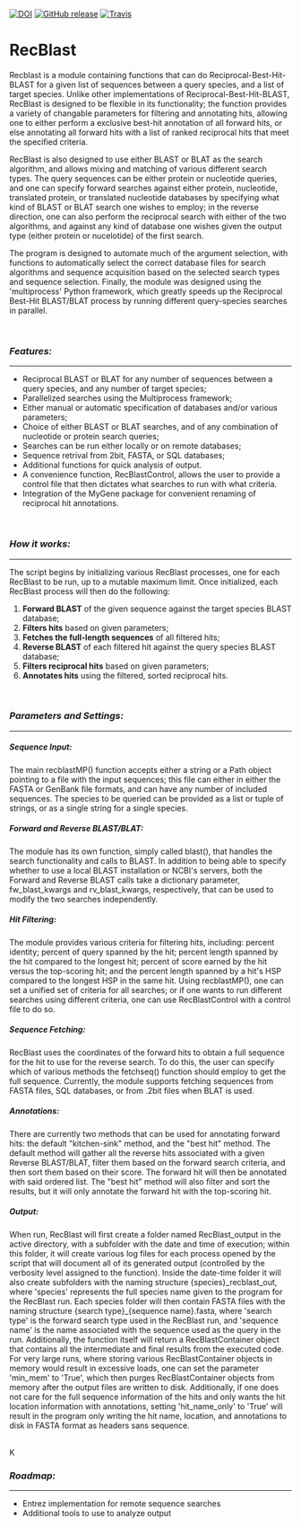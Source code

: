 [![DOI](https://zenodo.org/badge/82135779.svg)](https://zenodo.org/badge/latestdoi/82135779)
[![GitHub release](https://img.shields.io/github/release/qubyte/rubidium.svg)]()
[![Travis](https://img.shields.io/travis/rust-lang/rust.svg)]()

RecBlast
========

Recblast is a module containing functions that can do Reciprocal-Best-Hit-BLAST
for a given list of sequences between a query species, and a list of target species.
Unlike other implementations of Reciprocal-Best-Hit-BLAST, RecBlast is designed to
be flexible in its functionality; the function provides a variety of
changable parameters for filtering and annotating hits, allowing one
to either perform a exclusive best-hit annotation of all forward hits,
or else annotating all forward hits with a list of ranked reciprocal hits
that meet the specified criteria.

RecBlast is also designed to use either BLAST or BLAT as the search algorithm, and
allows mixing and matching of various different search types. The query sequences
can be either protein or nucleotide queries, and one can specify forward searches
against either protein, nucleotide, translated protein, or translated nucleotide
databases by specifying what kind of BLAST or BLAT search one wishes to employ;
in the reverse direction, one can also perform the reciprocal search with either
of the two algorithms, and against any kind of database one wishes given the output
type (either protein or nucelotide) of the first search.

The program is designed to automate much of the argument selection, with functions
to automatically select the correct database files for search algorithms and sequence
acquisition based on the selected search types and sequence selection. Finally, the
module was designed using the 'multiprocess' Python framework, which greatly speeds up
the Reciprocal Best-Hit BLAST/BLAT process by running different query-species searches
in parallel.

  <br>

###  ___Features:___
--------
  - Reciprocal BLAST or BLAT for any number of sequences between a query
species,  and any number of target species;
  - Parallelized searches using the Multiprocess framework;
  - Either manual or automatic specification of databases and/or various parameters;
  - Choice of either BLAST or BLAT searches, and of any combination of nucleotide
  or protein search queries;
  - Searches can be run either locally or on remote databases;
  - Sequence retrival from 2bit, FASTA, or SQL databases;
  - Additional functions for quick analysis of output.
  - A convenience function, RecBlastControl, allows the user to provide a control
  file that then dictates what searches to run with what criteria.
  - Integration of the MyGene package for convenient renaming of reciprocal hit
  annotations.

<br>

###  ___How it works:___
------------

  The script begins by initializing various RecBlast processes, one for each
RecBlast to be run, up to a mutable maximum limit. Once initialized, each RecBlast
process will then do the following:

  1. __Forward BLAST__ of the given sequence against the target species BLAST database;
  2. __Filters hits__ based on given parameters;
  3. __Fetches the full-length sequences__ of all filtered hits;
  4. __Reverse BLAST__ of each filtered hit against the query species BLAST database;
  5. __Filters reciprocal hits__ based on given parameters;
  6. __Annotates hits__ using the filtered, sorted reciprocal hits.

<br>

###  ___Parameters and Settings:___
----------

##### Sequence Input:
The main recblastMP() function accepts either a string or a Path object
pointing to a file with the input sequences; this file can either in either the
FASTA or GenBank file formats, and can have any number of included sequences. The
species to be queried can be provided as a list or tuple of strings, or as a
single string for a single species.

##### Forward and Reverse BLAST/BLAT:

The module has its own function, simply called blast(), that handles
the search functionality and calls to BLAST. In addition to being able
to specify whether to use a local BLAST installation or NCBI's servers,
both the Forward and Reverse BLAST calls take a dictionary parameter,
fw_blast_kwargs and rv_blast_kwargs, respectively, that can be used to
modify the two searches independently.

##### Hit Filtering:

The module provides various criteria for filtering hits, including: percent identity;
percent of query spanned by the hit; percent length spanned by the hit compared to
the longest hit; percent of score earned by the hit versus the top-scoring hit;
and the percent length spanned by a hit's HSP compared to the longest HSP in the
same hit. Using recblastMP(), one can set a unified set of criteria for all searches;
or if one wants to run different searches using different criteria, one can use
RecBlastControl with a control file to do so.

##### Sequence Fetching:

RecBlast uses the coordinates of the forward hits to obtain a full sequence
for the hit to use for the reverse search. To do this, the user can specify which
of various methods the fetchseq() function should employ to get the full sequence.
Currently, the module supports fetching sequences from FASTA files, SQL databases,
or from .2bit files when BLAT is used.


##### Annotations:
There are currently two methods that can be used for annotating forward hits:
the default "kitchen-sink" method, and the "best hit" method. The default method
will gather all the reverse hits associated with a given Reverse BLAST/BLAT, filter
them based on the forward search criteria, and then sort them based on their score.
The forward hit will then be annotated with said ordered list.
The "best hit" method will also filter and sort the results, but it will only annotate
the forward hit with the top-scoring hit.

##### Output:
When run, RecBlast will first create a folder named RecBlast_output in the active
directory, with a subfolder with the date and time of execution; within this
folder, it will create various log files for each process opened by the script
that will document all of its generated output (controlled by the verbosity level
assigned to the function). Inside the date-time folder it will also create
subfolders with the naming structure {species}\_recblast_out, where 'species'
represents the full species name given to the program for the RecBlast run. Each
species folder will then contain FASTA files with the naming structure
{search type}_{sequence name}.fasta, where 'search type' is the forward search
type used in the RecBlast run, and 'sequence name' is the name associated with the
sequence used as the query in the run. Additionally, the function itself will return
a RecBlastContainer object that contains all the intermediate and final results from
the executed code.
For very large runs, where storing various RecBlastContainer objects in memory would
result in excessive loads, one can set the parameter 'min_mem' to 'True', which then
purges RecBlastContainer objects from memory after the output files are written to
disk. Additionally, if one does not care for the full sequence information of the hits
and only wants the hit location information with annotations, setting 'hit_name_only'
to 'True' will result in the program only writing the hit name, location, and
annotations to disk in FASTA format as headers sans sequence.


<br>K

### ___Roadmap:___
----------------------

  - Entrez implementation for remote sequence searches
  - Additional tools to use to analyze output
